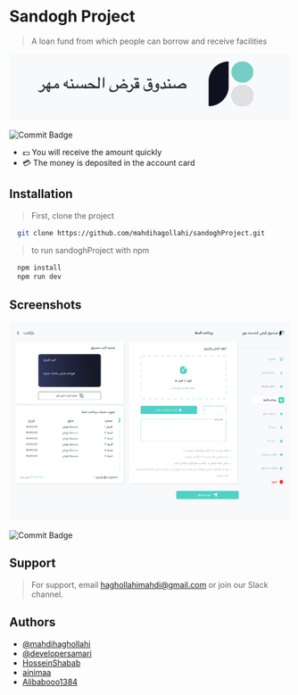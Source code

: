 

# Sandogh Project

> A loan fund from which people can borrow and receive facilities

<!-- ![Logo](src/app/assent/Img/userPanel/Logo.png) -->
![Logo](https://github.com/mahdihagollahi/sandoghProject/blob/developer/src/app/assent/Img/userPanel/Logo.png
)



![Commit Badge](https://img.shields.io/github/commit-activity/y/mahdihagollahi/sandoghProject)

- 💵 You will receive the amount quickly
- 💳 The money is deposited in the account card
  <!-- - ⚖️ This project is legal -->
  <!-- - 🪪 -->
  <!-- - 🔑 -->
  <!-- - 🔒 -->



## Installation

> First, clone the project

```bash
  git clone https://github.com/mahdihagollahi/sandoghProject.git
```

> to run sandoghProject with npm

```bash
  npm install
  npm run dev
```




## Screenshots


![App Screenshot](https://github.com/mahdihagollahi/sandoghProject/blob/developer/src/app/assent/Img/userPanel/User/payment%20receipt.svg)

![Commit Badge](https://github.com/mahdihagollahi/sandoghProject/blob/developer/src/app/assent/Img/adminPanel/Admin%20Dashboard.svg)


## Support

> For support, email haghollahimahdi@gmail.com or join our Slack channel.


## Authors

- [@mahdihaghollahi](https://github.com/mahdihagollahi)
- [@developersamari](https://github.com/developersamari)
- [HosseinShabab](https://github.com/HosseinShabab)
- [ajnimaa](https://github.com/ajnimaa)
- [Alibabooo1384](https://github.com/Alibabooo1384)
